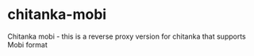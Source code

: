 chitanka-mobi
=============

Chitanka mobi - this is a reverse proxy version for chitanka that supports Mobi format
